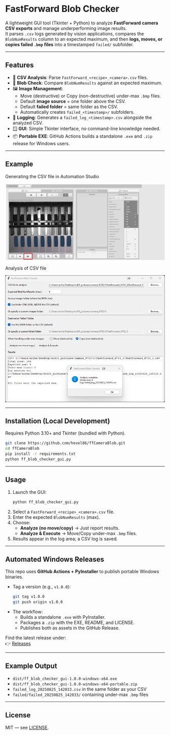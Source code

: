 # FastForward Blob Checker

A lightweight GUI tool (Tkinter + Python) to analyze **FastForward camera CSV exports** and manage underperforming image results.  
It parses `.csv` logs generated by vision applications, compares the `BlobNumResults` column to an expected maximum, and then **logs, moves, or copies failed `.bmp` files** into a timestamped `failed/` subfolder.

---

## Features
- 📂 **CSV Analysis**: Parse `FastForward_<recipe>_<camera>.csv` files.
- 🔢 **Blob Check**: Compare `BlobNumResults` against an expected maximum.
- 🖼 **Image Management**:
  - Move (destructive) or Copy (non-destructive) under-max `.bmp` files.
  - Default **image source** = one folder above the CSV.
  - Default **failed folder** = same folder as the CSV.
  - Automatically creates `failed_<timestamp>/` subfolders.
- 📝 **Logging**: Generates a `failed_log_<timestamp>.csv` alongside the analyzed CSV.
- 🪟 **GUI**: Simple Tkinter interface, no command-line knowledge needed.
- 📦 **Portable EXE**: GitHub Actions builds a standalone `.exe` and `.zip` release for Windows users.

---

## Example
Generating the CSV file in Automation Studio

![as_get_csv](images/as_get_csv.png)

Analysis of CSV file

![example0](images/example0.png)

---

## Installation (Local Development)
Requires Python 3.10+ and Tkinter (bundled with Python).

```bash
git clone https://github.com/hevel86/ffCameraBlob.git
cd ffCameraBlob
pip install -r requirements.txt
python ff_blob_checker_gui.py
```

---

## Usage
1. Launch the GUI:
   ```bash
   python ff_blob_checker_gui.py
   ```
2. Select a `FastForward_<recipe>_<camera>.csv` file.
3. Enter the expected `BlobNumResults` (max).
4. Choose:
   - **Analyze (no move/copy)** → Just report results.
   - **Analyze & Execute** → Move/Copy under-max `.bmp` files.
5. Results appear in the log area; a CSV log is saved.

---

## Automated Windows Releases
This repo uses **GitHub Actions + PyInstaller** to publish portable Windows binaries.

- Tag a version (e.g., `v1.0.0`):
  ```bash
  git tag v1.0.0
  git push origin v1.0.0
  ```
- The workflow:
  - Builds a standalone `.exe` with PyInstaller.
  - Packages a `.zip` with the EXE, README, and LICENSE.
  - Publishes both as assets in the GitHub Release.

Find the latest release under:  
👉 [Releases](../../releases)

---

## Example Output
- `dist/ff_blob_checker_gui-1.0.0-windows-x64.exe`
- `dist/ff_blob_checker_gui-1.0.0-windows-x64-portable.zip`
- `failed_log_20250825_142033.csv` in the same folder as your CSV
- `failed/failed_20250825_142033/` containing under-max `.bmp` files

---

## License
MIT — see [LICENSE](LICENSE).

